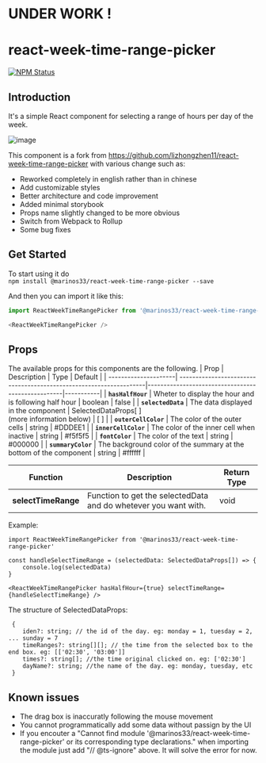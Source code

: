 # UNDER WORK !

# react-week-time-range-picker
[![NPM Status](https://img.shields.io/npm/dm/@marinos33/react-week-time-range-picker.svg?style=flat-square)](https://www.npmjs.com/package/@marinos33/react-week-time-range-picker)

## Introduction
It's a simple React component for selecting a range of hours per day of the week.

![image](https://user-images.githubusercontent.com/51862073/159894346-101b05b0-41e8-489e-a9f1-d5c2b476a38a.png)

This component is a fork from https://github.com/lizhongzhen11/react-week-time-range-picker with various change such as:
- Reworked completely in english rather than in chinese
- Add customizable styles
- Better architecture and code improvement
- Added minimal storybook
- Props name slightly changed to be more obvious
- Switch from Webpack to Rollup
- Some bug fixes

## Get Started
To start using it do <br/>
`npm install @marinos33/react-week-time-range-picker --save`

And then you can import it like this:

```js
import ReactWeekTimeRangePicker from '@marinos33/react-week-time-range-picker'

<ReactWeekTimeRangePicker />
```

## Props
The available props for this components are the following.
| Prop                 | Description                                                        | Type                                              | Default   |
| ---------------------| -------------------------------------------------------------------|---------------------------------------------------|-----------|
| **`hasHalfHour`**    | Wheter to display the hour and is following half hour              | boolean                                           | false     |
| **`selectedData`**   | The data displayed in the component                                | SelectedDataProps[ ]<br/>(more information below) | [ ]       |
| **`outerCellColor`** | The color of the outer cells                                       | string                                            | #DDDEE1   | 
| **`innerCellColor`** | The color of the inner cell when inactive                          | string                                            | #f5f5f5   |
| **`fontColor`**      | The color of the text                                              | string                                            | #000000   |
| **`summaryColor`**   | The background color of the summary at the bottom of the component | string                                            | #ffffff   |

| Function             | Description                                                        | Return Type                                          
| ---------------------| -------------------------------------------------------------------|-------------------------------------------------|
| **selectTimeRange**  | Function to get the selectedData and do whetever you want with.    | void                                            |

Example:
```
import ReactWeekTimeRangePicker from '@marinos33/react-week-time-range-picker'

const handleSelectTimeRange = (selectedData: SelectedDataProps[]) => {
    console.log(selectedData)
}
  
<ReactWeekTimeRangePicker hasHalfHour={true} selectTimeRange={handleSelectTimeRange} />
```

The structure of SelectedDataProps:
```
 {
    iden?: string; // the id of the day. eg: monday = 1, tuesday = 2, ... sunday = 7
    timeRanges?: string[][]; // the time from the selected box to the end box. eg: [['02:30', '03:00']]
    times?: string[]; //the time original clicked on. eg: ['02:30']
    dayName?: string; //the name of the day. eg: monday, tuesday, etc
 }
 ```
 
 ## Known issues
 - The drag box is inaccuratly following the mouse movement
 - You cannot programmatically add some data without passign by the UI
 - If you encouter a "Cannot find module '@marinos33/react-week-time-range-picker' or its corresponding type declarations." when importing the module just add "// @ts-ignore" above. It will solve the error for now.
